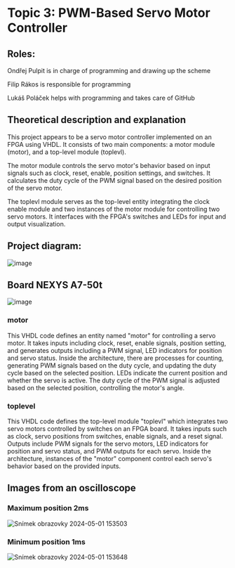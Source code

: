 # Topic 3: PWM-Based Servo Motor Controller

## Roles:

  Ondřej Pulpit is in charge of programming and drawing up the scheme
  
  Filip Rákos is responsible for programming
  
  Lukáš Poláček helps with programming and takes care of GitHub

## Theoretical description and explanation

This project appears to be a servo motor controller implemented on an FPGA using VHDL. It consists of two main components: a motor module (motor), and a top-level module (toplevl).

The motor module controls the servo motor's behavior based on input signals such as clock, reset, enable, position settings, and switches. It calculates the duty cycle of the PWM signal based on the desired position of the servo motor.

The toplevl module serves as the top-level entity integrating the clock enable module and two instances of the motor module for controlling two servo motors. It interfaces with the FPGA's switches and LEDs for input and output visualization.

## Project diagram:

![image](https://github.com/Feecuss/PWM-Based-Servo-Motor-Controller/assets/165302466/0cdd67f1-5dfc-44ef-ac10-77c279308322)

## Board NEXYS A7-50t
![image](https://github.com/Feecuss/PWM-Based-Servo-Motor-Controller/assets/165302466/2c7c87aa-d130-43c4-8428-c5c4d612e36e)

### motor
This VHDL code defines an entity named "motor" for controlling a servo motor. It takes inputs including clock, reset, enable signals, position setting, and generates outputs including a PWM signal, LED indicators for position and servo status. Inside the architecture, there are processes for counting, generating PWM signals based on the duty cycle, and updating the duty cycle based on the selected position. LEDs indicate the current position and whether the servo is active. The duty cycle of the PWM signal is adjusted based on the selected position, controlling the motor's angle.

### toplevel
This VHDL code defines the top-level module "toplevl" which integrates two servo motors controlled by switches on an FPGA board. It takes inputs such as clock, servo positions from switches, enable signals, and a reset signal. Outputs include PWM signals for the servo motors, LED indicators for position and servo status, and PWM outputs for each servo. Inside the architecture, instances of the "motor" component control each servo's behavior based on the provided inputs.

## Images from an oscilloscope

### Maximum position 2ms

![Snímek obrazovky 2024-05-01 153503](https://github.com/Feecuss/PWM-Based-Servo-Motor-Controller/assets/165302466/abcb97ed-a9f5-4213-be34-133a3f710852)

### Minimum position 1ms

![Snímek obrazovky 2024-05-01 153648](https://github.com/Feecuss/PWM-Based-Servo-Motor-Controller/assets/165302466/cad9c804-4af0-4e3d-a8d7-4886b01a02ee)
